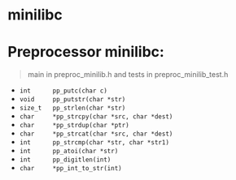 # minilibc

# Preprocessor minilibc:



> main in preproc_minilib.h and tests in preproc_minilib_test.h


- `int      pp_putc(char c)`
- `void     pp_putstr(char *str)  `
- `size_t   pp_strlen(char *str)`
- `char     *pp_strcpy(char *src, char *dest)`
- `char     *pp_strdup(char *ptr)`
- `char     *pp_strcat(char *src, char *dest)`
- `int      pp_strcmp(char *str, char *str1)`
- `int      pp_atoi(char *str)`
- `int      pp_digitlen(int)`
- `char     *pp_int_to_str(int)`